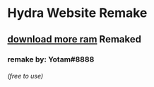 # Hydra Website Remake

## [download more ram](https://downloadmoreram.com/) Remaked

### remake by: Yotam#8888

###### (free to use)
